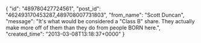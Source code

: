  {
   "id": "489780427724561",
   "post_id": "462493170453287_489708007731803",
   "from_name": "Scott Duncan",
   "message": "It's what would be considered a \"Class B\" share. They actually make more off of them than they do from people BORN here.",
   "created_time": "2013-03-08T13:18:37+0000"
 }
